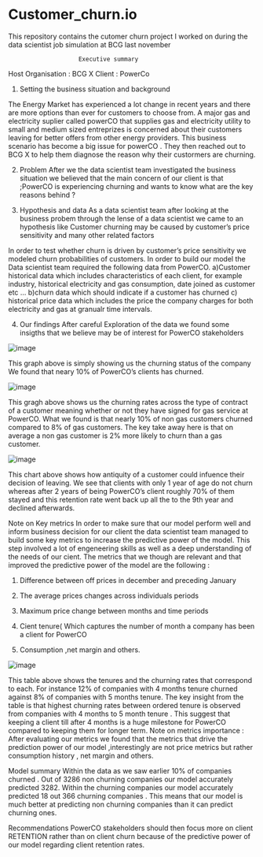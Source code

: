 # Customer_churn.io
This repository contains the cutomer churn project    I worked on during the data scientist job simulation  at BCG last november



                        Executive summary
Host Organisation : BCG X
Client : PowerCo

1)	Setting the business situation and background

The Energy Market has experienced a lot change  in recent years and there are more options than ever  for customers to choose from. A major gas and electricity suplier called powerCO  that supplies gas and electricity utility to small and medium sized entreprizes is concerned about their customers leaving for better offers from other energy providers. This business scenario has become a big issue for powerCO . They then reached out to  BCG X to help them diagnose the reason why their custormers are churning.

2)	Problem
 After we the data scientist team investigated the  business situation we believed that the main concern   of our client is that ;PowerCO is experiencing churning and wants to know what  are the key  reasons behind ?

3)	Hypothesis and data 
 As a data scientist team   after  looking at the business  probem  through the lense of a data scientist we came to an hypothesis  like Customer churning may be caused by  customer’s price sensitivity and many other related factors

In order to test whether churn is driven by customer’s price sensitivity we modeled churn probabilities of customers.
In order to build our model  the Data scientist team required the following data  from PowerCO.
a)Customer  historical data  which includes characteristics of each client, for example industry, historical electricity and gas consumption, date joined as customer etc …
b)churn data which should indicate if a customer has churned
c) historical price data which includes the price the company charges for both electricity  and gas at granualr  time intervals.



4)	Our findings
After careful  Exploration of the data we found some insigths that we believe  may be of  interest for  PowerCO stakeholders


![image](https://github.com/user-attachments/assets/513bd9c7-282c-4192-9045-797cbb84fd45)


 
This graph above is simply showing us the churning status of the company
We found that neary 10% of  PowerCO’s  clients has churned. 

 ![image](https://github.com/user-attachments/assets/1d0ce88e-4391-4153-bb2f-d1f46d7414b2)



This gragh  above shows us the churning rates across  the type of contract of a customer meaning whether or not  they  have signed for gas service  at PowerCO. What we found is that nearly 10% of  non gas  customers churned compared to 8% of  gas customers. The key take away here is that on average   a non gas customer is 2% more likely to churn than a gas customer.




![image](https://github.com/user-attachments/assets/d4df2ffe-146b-41b3-9e50-4270b6187525)

 



This chart above shows how antiquity of a customer could infuence their decision of leaving. We see that clients  with only  1 year of age  do not churn whereas after    2 years of being PowerCO’s client  roughly 70% of them  stayed and this retention rate went   back up  all the to the 9th year and  declined afterwards.



Note on Key metrics
In order  to make sure that our model perform well and  inform business decision for our client the data scientist team managed to build some  key metrics to increase the predictive power of the   model. This step involved a lot of  engeneering skills  as well as a deep  understanding of the needs of our cient.
The metrics that we though are relevant and that improved the predictive power of the model are the following : 
1)	Difference between off prices in december and  preceding January

2)	The average prices changes across individuals periods

3)	Maximum price change between months and time periods

4)	Cient tenure( Which captures the number of month  a company has been a client for PowerCO

5)	Consumption ,net margin and others.


 ![image](https://github.com/user-attachments/assets/33db1714-d162-4bae-ae66-4aed6301f529)



This table above shows the tenures and the churning rates that correspond to  each.
For  instance 12% of  companies with 4 months tenure  churned  against 8%  of companies with 5 months tenure. The key insight from  the table is that highest churning rates between ordered tenure  is observed  from companies with 4 months to 5 month tenure . This suggest that keeping a client  till after 4 months is a huge milestone for PowerCO compared to keeping them for    longer term.
Note on metrics importance : After evaluating our metrics we  found that the metrics that drive the prediction power of our model ,interestingly  are not  price metrics  but rather  consumption history , net margin and  others.


Model summary
Within  the data  as we saw earlier 10% of companies churned . Out of 3286 non churning companies  our model accurately predicted 3282. Within the churning companies our model accurately predicted 18 out 366 churning companies . This means that  our model is much better  at predicting non churning companies  than it can predict churning ones.

Recommendations
PowerCO  stakeholders should then focus more  on  client  RETENTION rather than on client churn because of   the  predictive power of our model regarding client retention rates.






